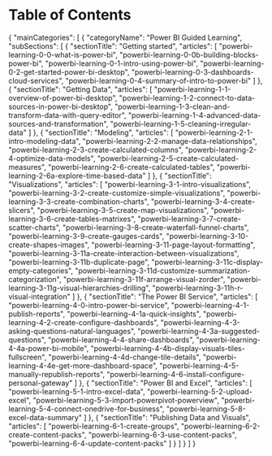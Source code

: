 <properties
   pageTitle="Guided Learning Table of Contents"
   description="Guided Learning Table of Contents"
   services="powerbi"
   documentationCenter=""
   authors="v-maleh"
   manager="mblythe"
   editor=""
   tags=""/>

<tags
   ms.service="powerbi"
   ms.devlang="NA"
   ms.topic="article"
   ms.tgt_pltfrm="NA"
   ms.workload="powerbi"
   ms.date="02/08/2016"
   ms.author="v-maleh"/>

<!---
This file contains the table of contents structure in JSON format.   

Note to localization team:
Only the categoryName and sectionTitle fields should be translated.  The articles field should not be modified during localization.
-->

# Table of Contents

{
  "mainCategories": [
    {
      "categoryName": "Power BI Guided Learning",
      "subSections": [
        {
          "sectionTitle": "Getting started",
          "articles": [
            "powerbi-learning-0-0-what-is-power-bi",
            "powerbi-learning-0-0b-building-blocks-power-bi",
            "powerbi-learning-0-1-intro-using-power-bi",
            "powerbi-learning-0-2-get-started-power-bi-desktop",
            "powerbi-learning-0-3-dashboards-cloud-services",
            "powerbi-learning-0-4-summary-of-intro-to-power-bi"
            ]
        },
        {
          "sectionTitle": "Getting Data",
          "articles": [
            "powerbi-learning-1-1-overview-of-power-bi-desktop",
            "powerbi-learning-1-2-connect-to-data-sources-in-power-bi-desktop",
            "powerbi-learning-1-3-clean-and-transform-data-with-query-editor",
            "powerbi-learning-1-4-advanced-data-sources-and-transformation",
            "powerbi-learning-1-5-cleaning-irregular-data"
          ]
        },
        {
          "sectionTitle": "Modeling",
          "articles": [
            "powerbi-learning-2-1-intro-modeling-data",
            "powerbi-learning-2-2-manage-data-relationships",
            "powerbi-learning-2-3-create-calculated-columns",
            "powerbi-learning-2-4-optimize-data-models",
            "powerbi-learning-2-5-create-calculated-measures",
            "powerbi-learning-2-6-create-calculated-tables",
            "powerbi-learning-2-6a-explore-time-based-data"
          ]
        },
        {
          "sectionTitle": "Visualizations",
          "articles": [
            "powerbi-learning-3-1-intro-visualizations",
            "powerbi-learning-3-2-create-customize-simple-visualizations",
            "powerbi-learning-3-3-create-combination-charts",
            "powerbi-learning-3-4-create-slicers",
            "powerbi-learning-3-5-create-map-visualizations",
            "powerbi-learning-3-6-create-tables-matrixes",
            "powerbi-learning-3-7-create-scatter-charts",
            "powerbi-learning-3-8-create-waterfall-funnel-charts",
            "powerbi-learning-3-9-create-gauges-cards",
            "powerbi-learning-3-10-create-shapes-images",
            "powerbi-learning-3-11-page-layout-formatting",
            "powerbi-learning-3-11a-create-interaction-between-visualizations",
            "powerbi-learning-3-11b-duplicate-page",
            "powerbi-learning-3-11c-display-empty-categories",
            "powerbi-learning-3-11d-customize-summarization-categorization",
            "powerbi-learning-3-11f-arrange-visual-zorder",
            "powerbi-learning-3-11g-visual-hierarchies-drilling",
            "powerbi-learning-3-11h-r-visual-integration"
          ]
        },
        {
          "sectionTitle": "The Power BI Service",
          "articles": [
            "powerbi-learning-4-0-intro-power-bi-service",
            "powerbi-learning-4-1-publish-reports",
            "powerbi-learning-4-1a-quick-insights",
            "powerbi-learning-4-2-create-configure-dashboards",
            "powerbi-learning-4-3-asking-questions-natural-languages",
            "powerbi-learning-4-3a-suggested-questions",
            "powerbi-learning-4-4-share-dashboards",
            "powerbi-learning-4-4a-power-bi-mobile",
            "powerbi-learning-4-4b-display-visuals-tiles-fullscreen",
            "powerbi-learning-4-4d-change-tile-details",
            "powerbi-learning-4-4e-get-more-dashboard-space",
            "powerbi-learning-4-5-manually-republish-reports",
            "powerbi-learning-4-6-install-configure-personal-gateway"
          ]
        },
        {
          "sectionTitle": "Power BI and Excel",
          "articles": [
            "powerbi-learning-5-1-intro-excel-data",
            "powerbi-learning-5-2-upload-excel",
            "powerbi-learning-5-3-import-powerpivot-powerview",
            "powerbi-learning-5-4-connect-onedrive-for-business",
            "powerbi-learning-5-8-excel-data-summary"
          ]
        },
        {
          "sectionTitle": "Publishing Data and Visuals",
          "articles": [
            "powerbi-learning-6-1-create-groups",
            "powerbi-learning-6-2-create-content-packs",
            "powerbi-learning-6-3-use-content-packs",
            "powerbi-learning-6-4-update-content-packs"
          ]
        }
      ]
    }
  ]
}
